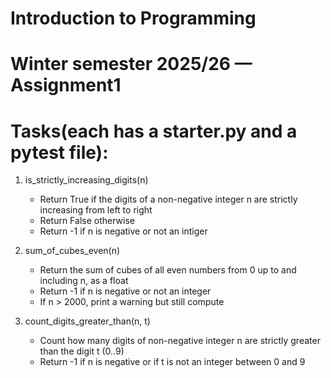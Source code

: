 # Introduction to Programming
# Winter semester 2025/26 — Assignment1

# Tasks(each has a starter.py and a pytest file):

1) is_strictly_increasing_digits(n)
   - Return True if the digits of a non-negative integer n are strictly increasing from left to right
   - Return False otherwise
   - Return -1 if n is negative or not an intiger

2) sum_of_cubes_even(n)
   - Return the sum of cubes of all even numbers from 0 up to and including n, as a float
   - Return -1 if n is negative or not an integer
   - If n > 2000, print a warning but still compute

3) count_digits_greater_than(n, t)
   - Count how many digits of non-negative integer n are strictly greater than the digit t (0..9)
   - Return -1 if n is negative or if t is not an integer between 0 and 9


